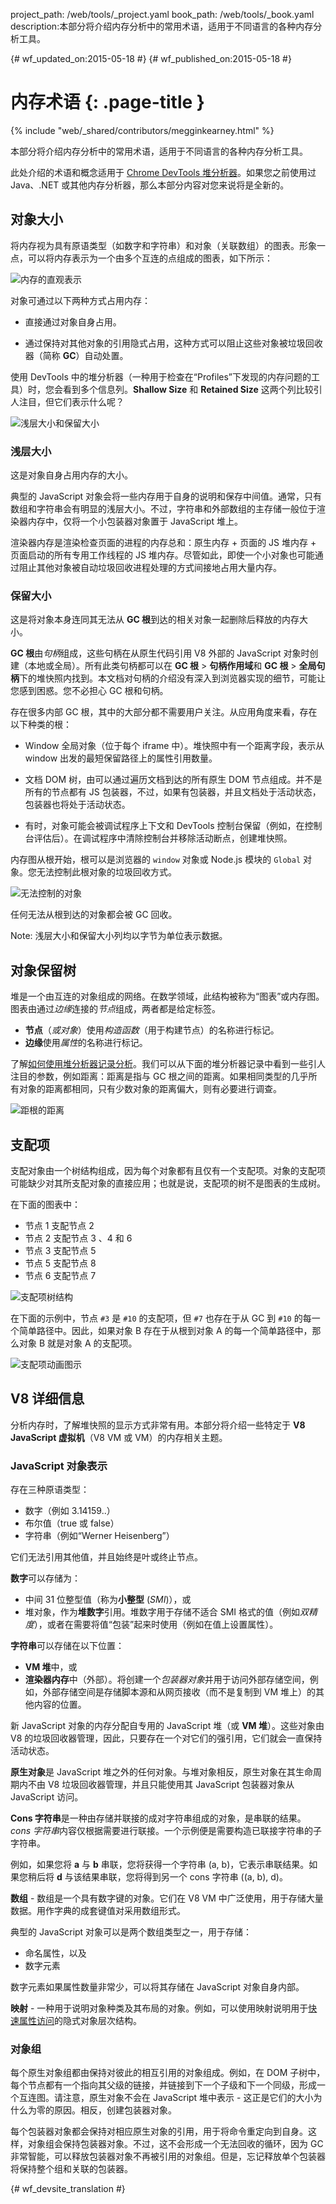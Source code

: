 project_path: /web/tools/_project.yaml
book_path: /web/tools/_book.yaml
description:本部分将介绍内存分析中的常用术语，适用于不同语言的各种内存分析工具。

{# wf_updated_on:2015-05-18 #}
{# wf_published_on:2015-05-18 #}

# 内存术语 {: .page-title }

{% include "web/_shared/contributors/megginkearney.html" %}

本部分将介绍内存分析中的常用术语，适用于不同语言的各种内存分析工具。

此处介绍的术语和概念适用于 [Chrome DevTools 堆分析器](/web/tools/chrome-devtools/profile/memory-problems/heap-snapshots)。如果您之前使用过 Java、.NET 或其他内存分析器，那么本部分内容对您来说将是全新的。




## 对象大小

将内存视为具有原语类型（如数字和字符串）和对象（关联数组）的图表。形象一点，可以将内存表示为一个由多个互连的点组成的图表，如下所示：

![内存的直观表示](imgs/thinkgraph.png)

对象可通过以下两种方式占用内存：

* 直接通过对象自身占用。

* 通过保持对其他对象的引用隐式占用，这种方式可以阻止这些对象被垃圾回收器（简称 **GC**）自动处置。

使用 DevTools 中的堆分析器（一种用于检查在“Profiles”下发现的内存问题的工具）时，您会看到多个信息列。<strong>Shallow Size</strong> 和 <strong>Retained Size</strong> 这两个列比较引人注目，但它们表示什么呢？

![浅层大小和保留大小](imgs/shallow-retained.png)

### 浅层大小

这是对象自身占用内存的大小。

典型的 JavaScript 对象会将一些内存用于自身的说明和保存中间值。通常，只有数组和字符串会有明显的浅层大小。不过，字符串和外部数组的主存储一般位于渲染器内存中，仅将一个小包装器对象置于 JavaScript 堆上。

渲染器内存是渲染检查页面的进程的内存总和：原生内存 + 页面的 JS 堆内存 + 页面启动的所有专用工作线程的 JS 堆内存。尽管如此，即使一个小对象也可能通过阻止其他对象被自动垃圾回收进程处理的方式间接地占用大量内存。

### 保留大小

这是将对象本身连同其无法从 **GC 根**到达的相关对象一起删除后释放的内存大小。

**GC 根**由*句柄*组成，这些句柄在从原生代码引用 V8 外部的 JavaScript 对象时创建（本地或全局）。所有此类句柄都可以在 **GC 根** > **句柄作用域**和 **GC 根** > **全局句柄**下的堆快照内找到。本文档对句柄的介绍没有深入到浏览器实现的细节，可能让您感到困惑。您不必担心 GC 根和句柄。

存在很多内部 GC 根，其中的大部分都不需要用户关注。从应用角度来看，存在以下种类的根：

* Window 全局对象（位于每个 iframe 中）。堆快照中有一个距离字段，表示从 window 出发的最短保留路径上的属性引用数量。

* 文档 DOM 树，由可以通过遍历文档到达的所有原生 DOM 节点组成。并不是所有的节点都有 JS 包装器，不过，如果有包装器，并且文档处于活动状态，包装器也将处于活动状态。

* 有时，对象可能会被调试程序上下文和 DevTools 控制台保留（例如，在控制台评估后）。在调试程序中清除控制台并移除活动断点，创建堆快照。

内存图从根开始，根可以是浏览器的 `window` 对象或 Node.js 模块的 `Global` 对象。您无法控制此根对象的垃圾回收方式。

![无法控制的对象](imgs/dontcontrol.png)

任何无法从根到达的对象都会被 GC 回收。

Note: 浅层大小和保留大小列均以字节为单位表示数据。

## 对象保留树

堆是一个由互连的对象组成的网络。在数学领域，此结构被称为“图表”或内存图。图表由通过*边缘*连接的*节点*组成，两者都是给定标签。

* **节点**（*或对象*）使用*构造函数*（用于构建节点）的名称进行标记。
* **边缘**使用*属性*的名称进行标记。

了解[如何使用堆分析器记录分析](/web/tools/chrome-devtools/profile/memory-problems/heap-snapshots)。我们可以从下面的堆分析器记录中看到一些引人注目的参数，例如距离：距离是指与 GC 根之间的距离。如果相同类型的几乎所有对象的距离都相同，只有少数对象的距离偏大，则有必要进行调查。






![距根的距离](imgs/root.png)

## 支配项

支配对象由一个树结构组成，因为每个对象都有且仅有一个支配项。对象的支配项可能缺少对其所支配对象的直接应用；也就是说，支配项的树不是图表的生成树。

在下面的图表中：

* 节点 1 支配节点 2
* 节点 2 支配节点 3 、4 和 6
* 节点 3 支配节点 5
* 节点 5 支配节点 8
* 节点 6 支配节点 7

![支配项树结构](imgs/dominatorsspanning.png)

在下面的示例中，节点 `#3` 是 `#10` 的支配项，但 `#7` 也存在于从 GC 到 `#10` 的每一个简单路径中。因此，如果对象 B 存在于从根到对象 A 的每一个简单路径中，那么对象 B 就是对象 A 的支配项。

![支配项动画图示](imgs/dominators.gif)

## V8 详细信息

分析内存时，了解堆快照的显示方式非常有用。本部分将介绍一些特定于 **V8 JavaScript 虚拟机**（V8 VM 或 VM）的内存相关主题。

### JavaScript 对象表示

存在三种原语类型：

* 数字（例如 3.14159..）
* 布尔值（true 或 false）
* 字符串（例如“Werner Heisenberg”）

它们无法引用其他值，并且始终是叶或终止节点。

**数字**可以存储为：

* 中间 31 位整型值（称为**小整型** (*SMI*)），或
* 堆对象，作为**堆数字**引用。堆数字用于存储不适合 SMI 格式的值（例如*双精度*），或者在需要将值“包装”起来时使用（例如在值上设置属性）。

**字符串**可以存储在以下位置：

* **VM 堆**中，或
* **渲染器内存**中（外部）。将创建一个*包装器对象*并用于访问外部存储空间，例如，外部存储空间是存储脚本源和从网页接收（而不是复制到 VM 堆上）的其他内容的位置。

新 JavaScript 对象的内存分配自专用的 JavaScript 堆（或 **VM 堆**）。这些对象由 V8 的垃圾回收器管理，因此，只要存在一个对它们的强引用，它们就会一直保持活动状态。

**原生对象**是 JavaScript 堆之外的任何对象。与堆对象相反，原生对象在其生命周期内不由 V8 垃圾回收器管理，并且只能使用其 JavaScript 包装器对象从 JavaScript 访问。

**Cons 字符串**是一种由存储并联接的成对字符串组成的对象，是串联的结果。*cons 字符串*内容仅根据需要进行联接。一个示例便是需要构造已联接字符串的子字符串。

例如，如果您将 **a** 与 **b** 串联，您将获得一个字符串 (a, b)，它表示串联结果。如果您稍后将 **d** 与该结果串联，您将得到另一个 cons 字符串 ((a, b), d)。

**数组** - 数组是一个具有数字键的对象。它们在 V8 VM 中广泛使用，用于存储大量数据。用作字典的成套键值对采用数组形式。

典型的 JavaScript 对象可以是两个数组类型之一，用于存储：

* 命名属性，以及
* 数字元素

数字元素如果属性数量非常少，可以将其存储在 JavaScript 对象自身内部。

**映射** - 一种用于说明对象种类及其布局的对象。例如，可以使用映射说明用于[快速属性访问](/v8/design.html#prop_access)的隐式对象层次结构。

### 对象组

每个原生对象组都由保持对彼此的相互引用的对象组成。例如，在 DOM 子树中，每个节点都有一个指向其父级的链接，并链接到下一个子级和下一个同级，形成一个互连图。请注意，原生对象不会在 JavaScript 堆中表示 - 这正是它们的大小为什么为零的原因。相反，创建包装器对象。

每个包装器对象都会保持对相应原生对象的引用，用于将命令重定向到自身。这样，对象组会保持包装器对象。不过，这不会形成一个无法回收的循环，因为 GC 非常智能，可以释放包装器对象不再被引用的对象组。但是，忘记释放单个包装器将保持整个组和关联的包装器。



{# wf_devsite_translation #}
